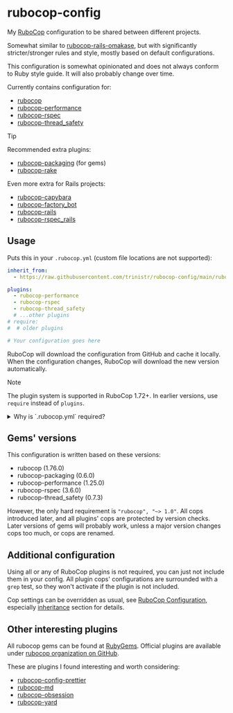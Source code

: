 # rubocop-config

My [RuboCop](https://rubygems.org/gems/rubocop) configuration to be shared between different projects.

Somewhat similar to [rubocop-rails-omakase](https://github.com/rails/rubocop-rails-omakase),
but with significantly stricter/stronger rules and style, mostly based on default configurations.

This configuration is somewhat opinionated and does not always conform to Ruby style guide.
It will also probably change over time.

Currently contains configuration for:
- [rubocop](https://github.com/rubocop/rubocop)
- [rubocop-performance](https://github.com/rubocop/rubocop-performance)
- [rubocop-rspec](https://github.com/rubocop/rubocop-rspec)
- [rubocop-thread_safety](https://github.com/rubocop/rubocop-thread_safety)

> [!TIP]
> Recommended extra plugins:
> - [rubocop-packaging](https://github.com/utkarsh2102/rubocop-packaging) (for gems)
> - [rubocop-rake](https://github.com/rubocop/rubocop-rake)
>
> Even more extra for Rails projects:
> - [rubocop-capybara](https://github.com/rubocop/rubocop-capybara)
> - [rubocop-factory_bot](https://github.com/rubocop/rubocop-factory_bot)
> - [rubocop-rails](https://github.com/rubocop/rubocop-rails)
> - [rubocop-rspec_rails](https://github.com/rubocop/rubocop-rspec_rails)

## Usage

Puts this in your `.rubocop.yml` (custom file locations are not supported):
```yaml
inherit_from:
  - https://raw.githubusercontent.com/trinistr/rubocop-config/main/rubocop.yml

plugins:
  - rubocop-performance
  - rubocop-rspec
  - rubocop-thread_safety
  # ...other plugins
# require:
#  # older plugins

# Your configuration goes here
```

RuboCop will download the configuration from GitHub and cache it locally.
When the configuration changes, RuboCop will download the new version automatically.

> [!NOTE]
> The plugin system is supported in RuboCop 1.72+. In earlier versions, use `require` instead of `plugins`.

<details>
<summary>Why is `.rubocop.yml` required?</summary>

RuboCop fails on at least some cops if they are configured, but the plugins are not loaded.
As ERB preprocessing happens on file load, before we can determine the full configuration,
we have to manually check a known file to determine what cops to enable.

Sadly, this means that additional plugins' activation in subfolders will not influence
what is loaded in this configuration.
</details>

## Gems' versions

This configuration is written based on these versions:
- rubocop (1.76.0)
- rubocop-packaging (0.6.0)
- rubocop-performance (1.25.0)
- rubocop-rspec (3.6.0)
- rubocop-thread_safety (0.7.3)

However, the only hard requirement is `"rubocop", "~> 1.0"`.
All cops introduced later, and all plugins' cops are protected by version checks.
Later versions of gems will probably work, unless a major version changes cops too much,
or cops are renamed.

## Additional configuration

Using all or any of RuboCop plugins is not required, you can just not include them in your config.
All plugin cops' configurations are surrounded with a `grep` test, so they won't activate if the plugin is not included.

Cop settings can be overridden as usual, see [RuboCop Configuration](https://docs.rubocop.org/rubocop/configuration.html), especially [inheritance](https://docs.rubocop.org/rubocop/configuration.html#inheritance) section for details.

## Other interesting plugins

All rubocop gems can be found at [RubyGems](https://rubygems.org/search?query=rubocop).
Official plugins are available under [rubocop organization on GitHub](https://github.com/orgs/rubocop/repositories).

These are plugins I found interesting and worth considering:
- [rubocop-config-prettier](https://github.com/xinminlabs/rubocop-config-prettier)
- [rubocop-md](https://github.com/rubocop/rubocop-md)
- [rubocop-obsession](https://github.com/jeromedalbert/rubocop-obsession)
- [rubocop-yard](https://github.com/ksss/rubocop-yard)
